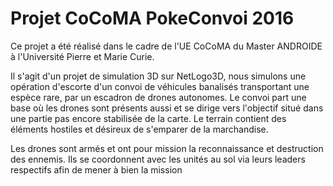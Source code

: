 # Projet CoCoMA PokeConvoi 2016

Ce projet a été réalisé dans le cadre de l'UE CoCoMA du Master ANDROIDE à l'Université Pierre et Marie Curie.

Il s'agit d'un projet de simulation 3D sur NetLogo3D, nous simulons une opération d'escorte d'un convoi de véhicules banalisés transportant une espèce rare, par un escadron de drones autonomes. Le convoi part une base où les drones sont présents aussi et se dirige vers l'objectif situé dans une partie pas encore stabilisée de la carte. Le terrain contient des éléments hostiles et désireux de s'emparer de la marchandise. 

Les drones sont armés et ont pour mission la reconnaissance et destruction des ennemis. Ils se coordonnent avec les unités au sol via leurs leaders respectifs afin de mener à bien la mission
